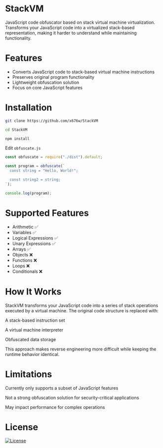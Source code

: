 # StackVM

JavaScript code obfuscator based on stack virtual machine virtualization. Transforms your JavaScript code into a virtualized stack-based representation, making it harder to understand while maintaining functionality.

# Features

- Converts JavaScript code to stack-based virtual machine instructions
- Preserves original program functionality
- Lightweight obfuscation solution
- Focus on core JavaScript features

# Installation
```bash
git clone https://github.com/x676w/StackVM

cd StackVM

npm install
```

Edit `obfuscate.js`
```js
const obfuscate = require("./dist").default;

const program = obfuscate(`
  const string = "Hello, World!";

  const string2 = string;
`);

console.log(program);
```

# Supported Features
- Arithmetic	          ✅
- Variables	            ✅
- Logical Expressions	  ✅
- Unary Expressions	    ✅
- Arrays	              ✅
- Objects	              ❌​
- Functions	            ❌​
- Loops	                ❌​
- Conditionals	        ❌​

# How It Works
StackVM transforms your JavaScript code into a series of stack operations executed by a virtual machine. The original code structure is replaced with:

A stack-based instruction set

A virtual machine interpreter

Obfuscated data storage

This approach makes reverse engineering more difficult while keeping the runtime behavior identical.

# Limitations
Currently only supports a subset of JavaScript features

Not a strong obfuscation solution for security-critical applications

May impact performance for complex operations

# License
[![License](https://img.shields.io/badge/license-UNLICENSED-lightgray.svg)]()